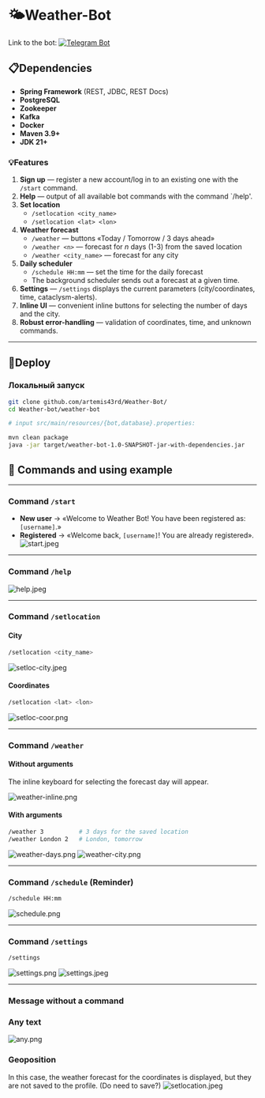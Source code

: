 # 🌤️Weather-Bot

Link to the bot:
[![Telegram Bot](https://img.shields.io/badge/Telegram-Try%20it-blue)](https://t.me/weather_java25_bot)

## 📋Dependencies
 - **Spring Framework** (REST, JDBC, REST Docs)
 - **PostgreSQL**
 - **Zookeeper**
 - **Kafka**
 - **Docker**
 - **Maven 3.9+**
 - **JDK 21+**

### 💡Features
1. **Sign up** — register a new account/log in to an existing one with the `/start` command.
2. **Help** — output of all available bot commands with the command `/help'.
3. **Set location**
   - `/setlocation <city_name>`
   - `/setlocation <lat> <lon>`
4. **Weather forecast**
   - `/weather` — buttons «Today / Tomorrow / 3 days ahead»
   - `/weather <n>` — forecast for *n* days (1-3) from the saved location
   - `/weather <city_name>` — forecast for any city
5. **Daily scheduler**
   - `/schedule HH:mm` — set the time for the daily forecast
   - The background scheduler sends out a forecast at a given time.
6. **Settings** — `/settings` displays the current parameters (city/coordinates, time, cataclysm-alerts).
7. **Inline UI** — convenient inline buttons for selecting the number of days and the city.
8. **Robust error-handling** — validation of coordinates, time, and unknown commands.

---

## 🚀Deploy

### Локальный запуск

```bash
git clone github.com/artemis43rd/Weather-Bot/
cd Weather-bot/weather-bot

# input src/main/resources/{bot,database}.properties:

mvn clean package
java -jar target/weather-bot-1.0-SNAPSHOT-jar-with-dependencies.jar
```

## 🎯 Commands and using example

---

### Command `/start`
- **New user** → «Welcome to Weather Bot! You have been registered as: `[username]`.»
- **Registered** → «Welcome back, `[username]`! You are already registered».
![start.jpeg](img/start.jpeg)

---

### Command `/help`
![help.jpeg](img/help.jpeg)

---

### Command `/setlocation`

####  City
```bash
/setlocation <city_name>
```
![setloc-city.jpeg](img/setloc-city.jpeg)

####  Coordinates
```bash
/setlocation <lat> <lon>
```
![setloc-coor.png](img/setloc-coor.png)

---

### Command `/weather`
#### Without arguments
The inline keyboard for selecting the forecast day will appear.

![weather-inline.png](img/weather-inline.png)

#### With arguments
```bash
/weather 3          # 3 days for the saved location
/weather London 2   # London, tomorrow
```
![weather-days.png](img/weather-days.png)
![weather-city.png](img/weather-city.png)

---

### Command `/schedule` (Reminder)
```bash
/schedule HH:mm
```
![schedule.png](img/schedule.png)

---

### Command `/settings`
```bash
/settings
```
![settings.png](img/settings.png)
![settings.jpeg](img/settings.jpeg)

---

### Message without a command
### Any text
![any.png](img/any.png)

### Geoposition
In this case, the weather forecast for the coordinates is displayed, but they are not saved to the profile.
(Do need to save?)
![setlocation.jpeg](img/setlocation.jpeg)